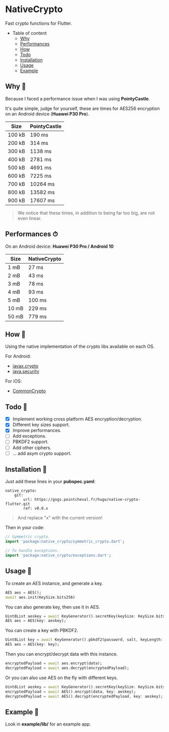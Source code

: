 # NativeCrypto

Fast crypto functions for Flutter.

* Table of content
  - [Why](#why)
  - [Performances](#performances)
  - [How](#how)
  - [Todo](#todo)
  - [Installation](#installation)
  - [Usage](#usage)
  - [Example](#example)

## Why 🤔

Because I faced a performance issue when I was using **PointyCastle**.

It's quite simple, judge for yourself, these are times for AES256 encryption on an Android device (**Huawei P30 Pro**).

| Size | PointyCastle |
|------|--------------|
| 100 kB | 190 ms
| 200 kB | 314 ms
| 300 kB | 1138 ms
| 400 kB | 2781 ms
| 500 kB | 4691 ms
| 600 kB | 7225 ms
| 700 kB | 10264 ms
| 800 kB | 13582 ms
| 900 kB | 17607 ms

> We notice that these times, in addition to being far too big, are not even linear.

## Performances ⏱

On an Android device: **Huawei P30 Pro / Android 10**

| Size | NativeCrypto |
|------|--------------|
| 1 mB | 27 ms
| 2 mB | 43 ms
| 3 mB | 78 ms
| 4 mB | 93 ms
| 5 mB | 100 ms
| 10 mB | 229 ms
| 50 mB | 779 ms

## How 🔬

Using the native implementation of the crypto libs available on each OS.

For Android:

* [javax.crypto](https://docs.oracle.com/javase/7/docs/api/javax/crypto/package-summary.html)
* [java.security](https://docs.oracle.com/javase/7/docs/api/java/security/package-summary.html)

For iOS:

* [CommonCrypto](https://developer.apple.com/library/archive/documentation/Security/Conceptual/cryptoservices/Introduction/Introduction.html)

## Todo 🚀

- [x] Implement working cross platform AES encryption/decryption.
- [x] Different key sizes support.
- [x] Improve performances.
- [ ] Add exceptions.
- [ ] PBKDF2 support.
- [ ] Add other ciphers.
- [ ] ... add asym crypto support.

## Installation 🚧

Just add these lines in your **pubspec.yaml**:

```
native_crypto:
    git:
        url: https://gogs.pointcheval.fr/hugo/native-crypto-flutter.git
        ref: v0.0.x
```

> And replace "x" with the current version!

Then in your code:

```dart
// Symmetric crypto.
import 'package:native_crypto/symmetric_crypto.dart';

// To handle exceptions.
import 'package:native_crypto/exceptions.dart';
```

## Usage 🎯

To create an AES instance, and generate a key.
```dart
AES aes = AES();
await aes.init(KeySize.bits256)
```

You can also generate key, then use it in AES.

```dart
Uint8List aeskey = await KeyGenerator().secretKey(keySize: KeySize.bits256);
AES aes = AES(key: aeskey);
```

You can create a key with PBKDF2.

```dart
Uint8List key = await KeyGenerator().pbkdf2(password, salt, keyLength: 32, iteration: 10000);
AES aes = AES(key: key);
```

Then you can encrypt/decrypt data with this instance.

```dart
encryptedPayload = await aes.encrypt(data);
decryptedPayload = await aes.decrypt(encryptedPayload);
```

Or you can also use AES on the fly with different keys.

```dart
Uint8List aeskey = await KeyGenerator().secretKey(keySize: KeySize.bits256);
encryptedPayload = await AES().encrypt(data, key: aeskey);
decryptedPayload = await AES().decrypt(encryptedPayload, key: aeskey);
```

## Example 📐

Look in **example/lib/** for an example app.
